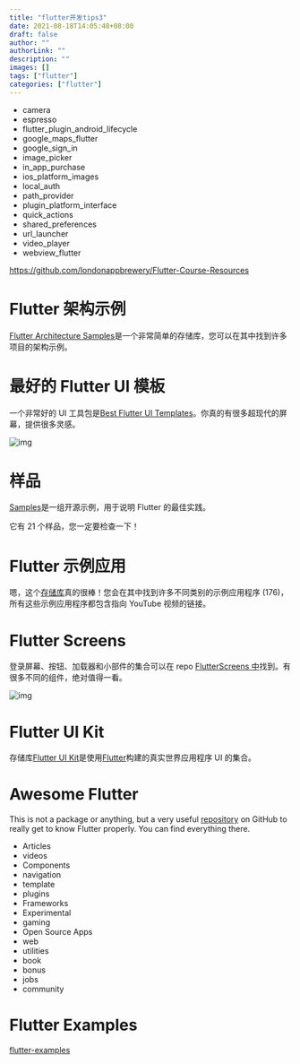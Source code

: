 ```yaml
---
title: "flutter开发tips3"
date: 2021-08-18T14:05:48+08:00
draft: false
author: ""
authorLink: ""
description: ""
images: []
tags: ["flutter"]
categories: ["flutter"]
---
```




- camera
- espresso
- flutter_plugin_android_lifecycle
- google_maps_flutter
- google_sign_in
- image_picker
- in_app_purchase
- ios_platform_images
- local_auth
- path_provider
- plugin_platform_interface
- quick_actions
- shared_preferences
- url_launcher
- video_player
- webview_flutter

https://github.com/londonappbrewery/Flutter-Course-Resources

# Flutter 架构示例

[Flutter Architecture Samples](https://github.com/brianegan/flutter_architecture_samples)是一个非常简单的存储库，您可以在其中找到许多项目的架构示例。

# 最好的 Flutter UI 模板

一个非常好的 UI 工具包是[Best Flutter UI Templates](https://github.com/mitesh77/Best-Flutter-UI-Templates)。你真的有很多超现代的屏幕，提供很多灵感。

![img](https://miro.medium.com/max/28/0*pr2zl90pwzvmat8X?q=20)

# 样品

[Samples](https://github.com/flutter/samples)是一组开源示例，用于说明 Flutter 的最佳实践。

它有 21 个样品，您一定要检查一下！

# Flutter 示例应用

嗯，这个[存储库](https://github.com/iampawan/FlutterExampleApps)真的很棒！您会在其中找到许多不同类别的示例应用程序 (176)，所有这些示例应用程序都包含指向 YouTube 视频的链接。

# Flutter Screens

登录屏幕、按钮、加载器和小部件的集合可以在 repo [FlutterScreens 中](https://github.com/samarthagarwal/FlutterScreens)找到。有很多不同的组件，绝对值得一看。

![img](https://miro.medium.com/max/60/0*BwIIOMy-ftwnOdgv?q=20)

# Flutter UI Kit

存储库[Flutter UI Kit](https://github.com/iampawan/Flutter-UI-Kit)是使用[Flutter](https://github.com/iampawan/Flutter-UI-Kit)构建的真实世界应用程序 UI 的集合。

# Awesome Flutter

This is not a package or anything, but a very useful [repository](https://github.com/Solido/awesome-flutter#plugins) on GitHub to really get to know Flutter properly. You can find everything there.

- Articles
- videos
- Components
- navigation
- template
- plugins
- Frameworks
- Experimental
- gaming
- Open Source Apps
- web
- utilities
- book
- bonus
- jobs
- community

# Flutter Examples

[flutter-examples](https://github.com/TakeoffAndroid/flutter-examples?utm_source=android-arsenal.com&utm_medium=referral&utm_campaign=7486) 